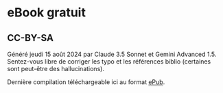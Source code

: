 # eBook gratuit
## CC-BY-SA

Généré jeudi 15 août 2024 par Claude 3.5 Sonnet et Gemini Advanced 1.5.
Sentez-vous libre de corriger les typo et les références biblio (certaines sont peut-être des hallucinations).

Dernière compilation téléchargeable ici au format [ePub](https://chamblandes.education/hack-ton-cerveau.epub).

